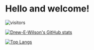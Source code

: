 # Hello and welcome!
![visitors](https://visitor-badge.glitch.me/badge?page_id=Drew-E-Wilson.Drew-E-Wilson)

[![Drew-E-Wilson's GitHub stats](https://github-readme-stats.vercel.app/api?username=Drew-E-Wilson&theme=cobalt)](https://github.com/Drew-E-Wilson/github-readme-stats)


[![Top Langs](https://github-readme-stats.vercel.app/api/top-langs/?username=Drew-E-Wilson&layout=compact)](https://github.com/Drew-E-Wilson/github-readme-stats)

